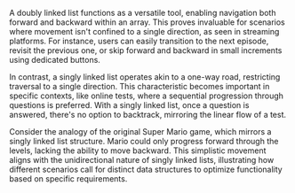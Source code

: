 
A doubly linked list functions as a versatile tool, enabling navigation both forward and backward within an array. This proves invaluable for scenarios where movement isn't confined to a single direction, as seen in streaming platforms. For instance, users can easily transition to the next episode, revisit the previous one, or skip forward and backward in small increments using dedicated buttons.

In contrast, a singly linked list operates akin to a one-way road, restricting traversal to a single direction. This characteristic becomes important in specific contexts, like online tests, where a sequential progression through questions is preferred. With a singly linked list, once a question is answered, there's no option to backtrack, mirroring the linear flow of a test.

Consider the analogy of the original Super Mario game, which mirrors a singly linked list structure. Mario could only progress forward through the levels, lacking the ability to move backward. This simplistic movement aligns with the unidirectional nature of singly linked lists, illustrating how different scenarios call for distinct data structures to optimize functionality based on specific requirements.

